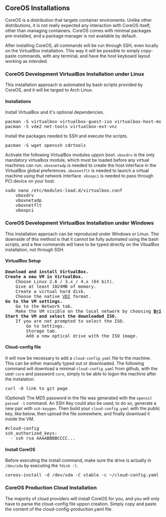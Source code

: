 ## CoreOS Installations

CoreOS is a distribution that targets container enviroments. Unlike other distributions, it is not really expected any interaction with CoreOS itself, other than managing containers. CoreOS comes with minimal packages pre-installed, and a package manager is not available by default. 

After installing CoreOS, all commands will be run through SSH, even locally on the VirtualBox installation. This way it will be possible to simply copy-paste commands, with any terminal, and have the host keyboard layout working as intended. 

### CoreOS Development VirtualBox Installation under Linux

This installation approach is automated by bash scripts provided by CoreOS, and it will be targed to Arch Linux.

#### Installations

Install VirtualBox and it's optional dependencies.

<pre>
pacman -S virtualbox virtualbox-guest-iso virtualbox-host-modules-arch virtualbox-guest-utils
pacman -S vde2 net-tools virtualbox-ext-vnc
</pre>

Install the packages needed to SSH and execute the scripts.

<pre>
pacman -S wget openssh cdrtools
</pre>

Activate the following VirtualBox modules uppon boot.
`vboxdrv` is the only mandatory virtualbox module, which must be loaded before any virtual machines can run.
`vboxnetadp` is needed to create the host interface in the VirtualBox global preferences. 
`vboxnetflt` is needed to launch a virtual machine using that network interface.
`vboxpci` is needed to pass through PCI device on your host.

<pre>
sudo nano /etc/modules-load.d/virtualbox.conf
	vboxdrv
	vboxnetadp
	vboxnetflt
	vboxpci
</pre>

### CoreOS Development VirtualBox Installation under Windows

This installation approach can be reproduced under Windows or Linux. The downside of this method is that it cannot be fully automated using the bash scripts, and a few commands will have to be typed directly on the VitualBox installation, not through SSH.

#### VirtualBox Setup

<pre>
<b>Download and install VirtualBox.</b>
<b>Create a new VM in VirtualBox.</b>
    Choose Linux 2.6 / 3.x / 4.x (64 bit).
    Give at least 1024MB of memory.
    Create a virtual hard disk.
    Choose the native <a href="https://superuser.com/questions/360517/what-disk-image-should-i-use-with-virtualbox-vdi-vmdk-vhd-or-hdd">VDI</a> format.
<b>Go to the VM settings.</b>
    Go to the Network tab.
    Make the VM visible on the local network by choosing <b><a href="https://www.howtogeek.com/122641/how-to-forward-ports-to-a-virtual-machine-and-use-it-as-a-server/">Bridged Mode</a></b>.
<b>Start the VM and select the downloaded ISO.</b>
    If you are not prompted to select the ISO.
    	Go to Settings.
		Storage tab.
		Add a new optical drive with the ISO image.
</pre>

#### Cloud-config file

It will now be necessary to add a `cloud-config.yaml` file to the machine. This can be either manually typed out or downloaded. The following command will download a minimal `cloud-config.yaml` from github, with the user `core` and password `core`, simply to be able to logon the machine after the instalation. 

<pre>
curl -O link_to_git_page
</pre>

(Optional) The MD5 password in the file was generated with the `openssl passwd -1` command. An SSH Key could also be used, to do so, generate a new pair with `ssh-keygen`. Then build your `cloud-config.yaml` with the public key, like below, then upload the file somewhere, and finally download it inside the VM.

<pre>
#cloud-config
ssh_authorized_keys:
  - ssh_rsa AAAABBBBCCCC...
</pre>

#### Install CoreOS

Before executing the install command, make sure the drive is actually in `/dev/sda` by executing the `fdisk -l`.

<pre>
coreos-install -d /dev/sda -C stable -c ~/cloud-config.yaml
</pre>

### CoreOS Production Cloud Installation 

The majority of cloud providers will install CoreOS for you, and you will only have to parse the cloud-config file uppon creation. Simply copy and paste the content of the cloud-config-production.yaml file.
